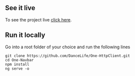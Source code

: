 ## See it live

To see the project live [click here](https://dancelife.github.io/One-HttpClient/).

## Run it locally

Go into a root folder of your choice and run the following lines

`git clone https://github.com/DanceLife/One-HttpClient.git` <br />
`cd One-Navbar` <br />
`npm install` <br />
`ng serve -o` <br />

